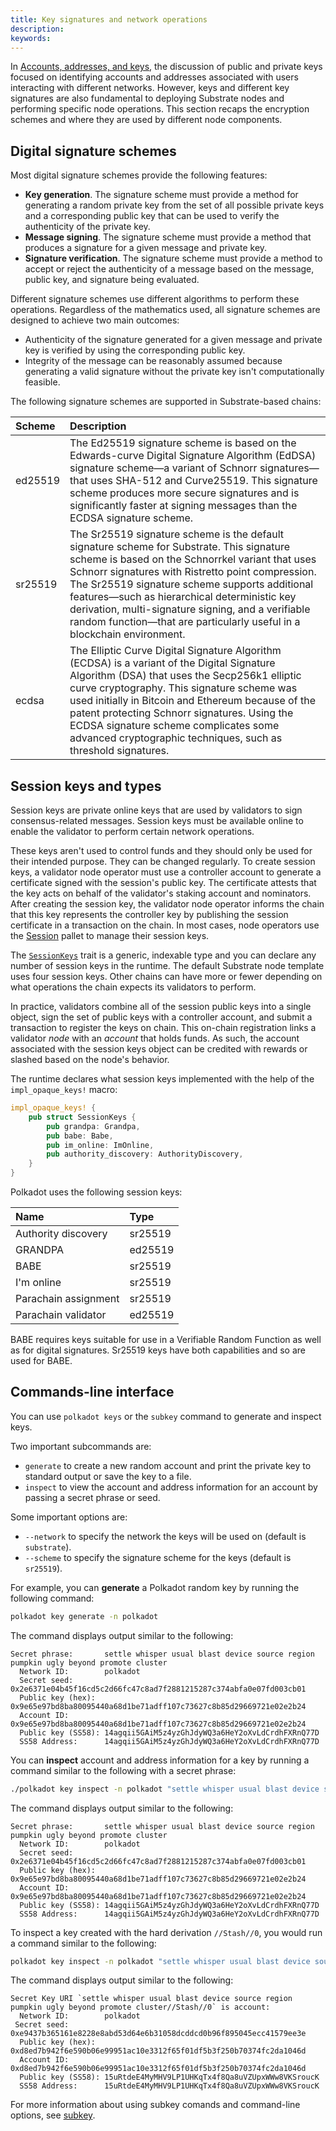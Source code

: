 ```yaml
---
title: Key signatures and network operations
description:
keywords:
---
```


In [Accounts, addresses, and keys](/learn/accounts-addresses-keys/), the discussion of public and private keys focused on identifying accounts and addresses associated with users interacting with different networks.
However, keys and different key signatures are also fundamental to deploying Substrate nodes and performing specific node operations.
This section recaps the encryption schemes and where they are used by different node components.

## Digital signature schemes

Most digital signature schemes provide the following features:

- **Key generation**. The signature scheme must provide a method for generating a random private key from the set of all possible private keys and a corresponding public key that can be used to verify the authenticity of the private key.
- **Message signing**. The signature scheme must provide a method that produces a signature for a given message and private key.
- **Signature verification**. The signature scheme must provide a method to accept or reject the authenticity of a message based on the message, public key, and signature being evaluated.

Different signature schemes use different algorithms to perform these operations.
Regardless of the mathematics used, all signature schemes are designed to achieve two main outcomes:

- Authenticity of the signature generated for a given message and private key is verified by using the corresponding public key.
- Integrity of the message can be reasonably assumed because generating a valid signature without the private key isn't computationally feasible.

The following signature schemes are supported in Substrate-based chains:

| Scheme  | Description                                                                                                                                                                                                                                                                                                                                                                                                                          |
| :------ | :----------------------------------------------------------------------------------------------------------------------------------------------------------------------------------------------------------------------------------------------------------------------------------------------------------------------------------------------------------------------------------------------------------------------------------- |
| ed25519 | The Ed25519 signature scheme is based on the Edwards-curve Digital Signature Algorithm (EdDSA) signature scheme—a variant of Schnorr signatures—that uses SHA-512 and Curve25519. This signature scheme produces more secure signatures and is significantly faster at signing messages than the ECDSA signature scheme.                                                                                                             |
| sr25519 | The Sr25519 signature scheme is the default signature scheme for Substrate. This signature scheme is based on the Schnorrkel variant that uses Schnorr signatures with Ristretto point compression. The Sr25519 signature scheme supports additional features—such as hierarchical deterministic key derivation, multi-signature signing, and a verifiable random function—that are particularly useful in a blockchain environment. |
| ecdsa   | The Elliptic Curve Digital Signature Algorithm (ECDSA) is a variant of the Digital Signature Algorithm (DSA) that uses the Secp256k1 elliptic curve cryptography. This signature scheme was used initially in Bitcoin and Ethereum because of the patent protecting Schnorr signatures. Using the ECDSA signature scheme complicates some advanced cryptographic techniques, such as threshold signatures.                           |

## Session keys and types

Session keys are private online keys that are used by validators to sign consensus-related messages.
Session keys must be available online to enable the validator to perform certain network operations.

These keys aren't used to control funds and they should only be used for their intended purpose.
They can be changed regularly.
To create session keys, a validator node operator must use a controller account to generate a certificate signed with the session's public key.
The certificate attests that the key acts on behalf of the validator's staking account and nominators.
After creating the session key, the validator node operator informs the chain that this key represents the controller key by
publishing the session certificate in a transaction on the chain.
In most cases, node operators use the [Session](https://paritytech.github.io/substrate/master/pallet_session/index.html) pallet to manage their session keys.

The [`SessionKeys`](https://paritytech.github.io/substrate/master/sp_session/index.html)
trait is a generic, indexable type and you can declare any number of session keys in the runtime.
The default Substrate node template uses four session keys.
Other chains can have more or fewer depending on what operations the chain expects its validators to
perform.

In practice, validators combine all of the session public keys into a single object, sign the set
of public keys with a controller account, and submit a transaction to register the keys on chain.
This on-chain registration links a validator _node_ with an _account_ that holds funds.
As such, the account associated with the session keys object can be credited with rewards or slashed based on the node's behavior.

The runtime declares what session keys implemented with the help of the `impl_opaque_keys!` macro:

```rust
impl_opaque_keys! {
    pub struct SessionKeys {
        pub grandpa: Grandpa,
        pub babe: Babe,
        pub im_online: ImOnline,
        pub authority_discovery: AuthorityDiscovery,
    }
}
```

Polkadot uses the following session keys:

| Name                 | Type    |
| :------------------- | :------ |
| Authority discovery  | sr25519 |
| GRANDPA              | ed25519 |
| BABE                 | sr25519 |
| I'm online           | sr25519 |
| Parachain assignment | sr25519 |
| Parachain validator  | ed25519 |

BABE requires keys suitable for use in a Verifiable Random Function as well as for digital signatures.
Sr25519 keys have both capabilities and so are used for BABE.

## Commands-line interface

You can use `polkadot keys` or the `subkey` command to generate and inspect keys.

Two important subcommands are:

- `generate` to create a new random account and print the private key to standard output or save the key to a file.
- `inspect` to view the account and address information for an account by passing a secret phrase or seed.

Some important options are:

- `--network` to specify the network the keys will be used on (default is `substrate`).
- `--scheme` to specify the signature scheme for the keys (default is `sr25519`).

For example, you can **generate** a Polkadot random key by running the following command:

```bash
polkadot key generate -n polkadot
```

The command displays output similar to the following:

```text
Secret phrase:       settle whisper usual blast device source region pumpkin ugly beyond promote cluster
  Network ID:        polkadot
  Secret seed:       0x2e6371e04b45f16cd5c2d66fc47c8ad7f2881215287c374abfa0e07fd003cb01
  Public key (hex):  0x9e65e97bd8ba80095440a68d1be71adff107c73627c8b85d29669721e02e2b24
  Account ID:        0x9e65e97bd8ba80095440a68d1be71adff107c73627c8b85d29669721e02e2b24
  Public key (SS58): 14agqii5GAiM5z4yzGhJdyWQ3a6HeY2oXvLdCrdhFXRnQ77D
  SS58 Address:      14agqii5GAiM5z4yzGhJdyWQ3a6HeY2oXvLdCrdhFXRnQ77D
```

You can **inspect** account and address information for a key by running a command similar to the following with a secret phrase:

```bash
./polkadot key inspect -n polkadot "settle whisper usual blast device source region pumpkin ugly beyond promote cluster"
```

The command displays output similar to the following:

```text
Secret phrase:       settle whisper usual blast device source region pumpkin ugly beyond promote cluster
  Network ID:        polkadot
  Secret seed:       0x2e6371e04b45f16cd5c2d66fc47c8ad7f2881215287c374abfa0e07fd003cb01
  Public key (hex):  0x9e65e97bd8ba80095440a68d1be71adff107c73627c8b85d29669721e02e2b24
  Account ID:        0x9e65e97bd8ba80095440a68d1be71adff107c73627c8b85d29669721e02e2b24
  Public key (SS58): 14agqii5GAiM5z4yzGhJdyWQ3a6HeY2oXvLdCrdhFXRnQ77D
  SS58 Address:      14agqii5GAiM5z4yzGhJdyWQ3a6HeY2oXvLdCrdhFXRnQ77D
```

To inspect a key created with the hard derivation `//Stash//0`, you would run a command similar to the following:

```bash
polkadot key inspect -n polkadot "settle whisper usual blast device source region pumpkin ugly beyond promote cluster//Stash//0"
```

The command displays output similar to the following:

```text
Secret Key URI `settle whisper usual blast device source region pumpkin ugly beyond promote cluster//Stash//0` is account:
  Network ID:        polkadot
 Secret seed:       0xe9437b365161e8228e8abd53d64e6b31058dcddcd0b96f895045ecc41579ee3e
  Public key (hex):  0xd8ed7b942f6e590b06e99951ac10e3312f65f01df5b3f250b70374fc2da1046d
  Account ID:        0xd8ed7b942f6e590b06e99951ac10e3312f65f01df5b3f250b70374fc2da1046d
  Public key (SS58): 15uRtdeE4MyMHV9LP1UHKqTx4f8Qa8uVZUpxWWw8VKSroucK
  SS58 Address:      15uRtdeE4MyMHV9LP1UHKqTx4f8Qa8uVZUpxWWw8VKSroucK
```

For more information about using subkey comands and command-line options, see [subkey](/reference/command-line-tools/subkey/).
